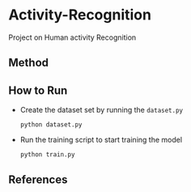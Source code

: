 # Activity-Recognition
Project on Human activity Recognition

## Method

## How to Run 
 * Create the dataset set by running the `dataset.py`
   ```
   python dataset.py
   ```
* Run the training script to start training the model
  ```
  python train.py
  ```

## References 

